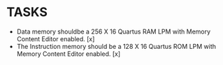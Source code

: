<h1>TASKS</h1> 
<ul style="list-style-type:disc;">
    <li>Data memory shouldbe a 256 X 16 Quartus RAM LPM with Memory Content Editor enabled. [x]</li>
    <li>The Instruction memory should be a 128 X 16 Quartus ROM LPM with Memory Content Editor enabled. [x]</li>
</ul> 

